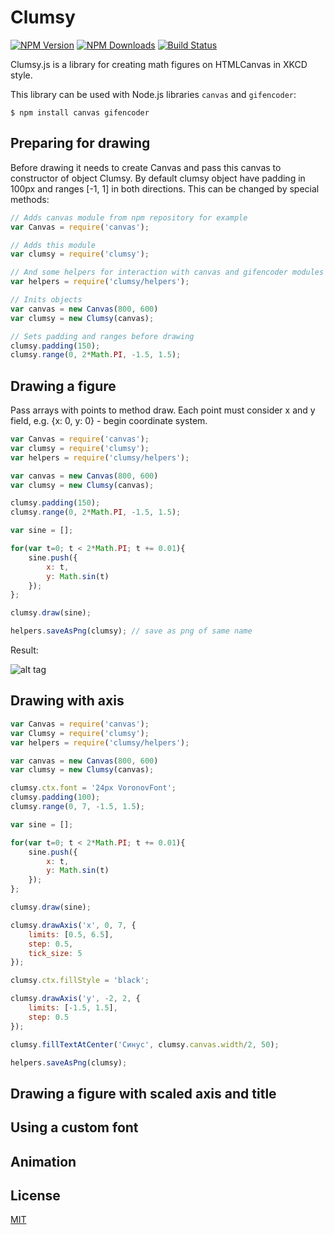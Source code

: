 
# Clumsy

  [![NPM Version][npm-image]][npm-url]
  [![NPM Downloads][downloads-image]][downloads-url]
  [![Build Status][travis-image]][travis-url]


Clumsy.js is a library for creating math figures on HTMLCanvas in XKCD style.

This library can be used with Node.js libraries `canvas` and `gifencoder`:

```shell
$ npm install canvas gifencoder
```

## Preparing for drawing

Before drawing it needs to create Canvas and pass this canvas to constructor of object Clumsy. By default clumsy object have padding in 100px and ranges [-1, 1] in both directions. This can be changed by special methods:

```js
// Adds canvas module from npm repository for example
var Canvas = require('canvas');

// Adds this module
var clumsy = require('clumsy');

// And some helpers for interaction with canvas and gifencoder modules
var helpers = require('clumsy/helpers');

// Inits objects
var canvas = new Canvas(800, 600)
var clumsy = new Clumsy(canvas);

// Sets padding and ranges before drawing
clumsy.padding(150);
clumsy.range(0, 2*Math.PI, -1.5, 1.5);
```

## Drawing a figure

Pass arrays with points to method draw. Each point must consider x and y field, e.g. {x: 0, y: 0} - begin coordinate system.

```js
var Canvas = require('canvas');
var clumsy = require('clumsy');
var helpers = require('clumsy/helpers');

var canvas = new Canvas(800, 600)
var clumsy = new Clumsy(canvas);

clumsy.padding(150);
clumsy.range(0, 2*Math.PI, -1.5, 1.5);

var sine = [];

for(var t=0; t < 2*Math.PI; t += 0.01){
    sine.push({
        x: t,
        y: Math.sin(t)
    });
};

clumsy.draw(sine);

helpers.saveAsPng(clumsy); // save as png of same name
```

Result:

![alt tag](https://raw.github.com/kreshikhin/clumsy/master/examples/readme-sine.png)

## Drawing with axis

```javascript
var Canvas = require('canvas');
var Clumsy = require('clumsy');
var helpers = require('clumsy/helpers');

var canvas = new Canvas(800, 600)
var clumsy = new Clumsy(canvas);

clumsy.ctx.font = '24px VoronovFont';
clumsy.padding(100);
clumsy.range(0, 7, -1.5, 1.5);

var sine = [];

for(var t=0; t < 2*Math.PI; t += 0.01){
    sine.push({
        x: t,
        y: Math.sin(t)
    });
};

clumsy.draw(sine);

clumsy.drawAxis('x', 0, 7, {
    limits: [0.5, 6.5],
    step: 0.5,
    tick_size: 5
});

clumsy.ctx.fillStyle = 'black';

clumsy.drawAxis('y', -2, 2, {
    limits: [-1.5, 1.5],
    step: 0.5
});

clumsy.fillTextAtCenter('Синус', clumsy.canvas.width/2, 50);

helpers.saveAsPng(clumsy);

```

## Drawing a figure with scaled axis and title

## Using a custom font

## Animation

## License

  [MIT](LICENSE)

[npm-image]: https://img.shields.io/npm/v/clumsy.svg
[npm-url]: https://npmjs.org/package/clumsy
[downloads-image]: https://img.shields.io/npm/dm/clumsy.svg
[downloads-url]: https://npmjs.org/package/clumsy
[travis-image]: https://img.shields.io/travis/kreshikhin/clumsy/master.svg
[travis-url]: https://travis-ci.org/kreshikhin/clumsy
